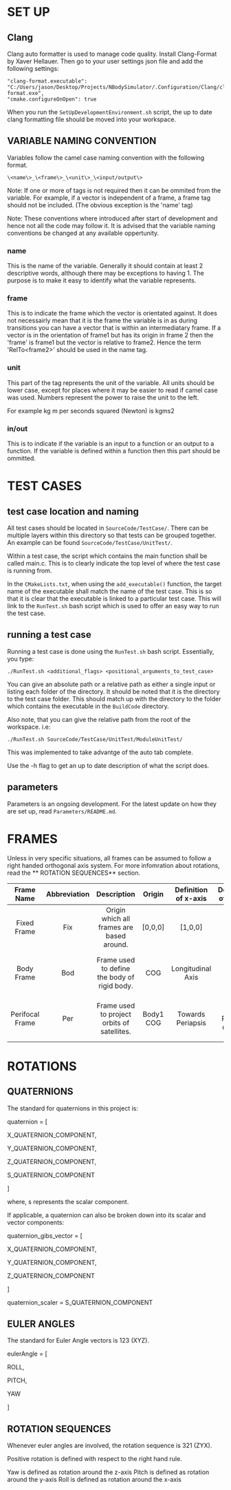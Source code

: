# SET UP #

## Clang ##
Clang auto formatter is used to manage code quality. Install Clang-Format by Xaver Hellauer. Then go to your user settings json file and add the following settings:
```
"clang-format.executable": "C:/Users/jason/Desktop/Projects/NBodySimulator/.Configuration/Clang/clang-format.exe",
"cmake.configureOnOpen": true
```

When you run the `SetUpDevelopmentEnvironment.sh` script, the up to date clang formatting file should be moved into your workspace.

## VARIABLE NAMING CONVENTION ##

Variables follow the camel case naming convention with the following format.

`\<name\>_\<frame\>_\<unit\>_\<input/output\>`

Note: If one or more of tags is not required then it can be ommited from the variable. For example, if a vector is independent of a frame, a frame
tag should not be included. (The obvious exception is the 'name' tag)

Note: These conventions where introduced after start of development and hence not all the code may follow it. It is advised that the variable naming conventions be changed at any available oppertunity.

### name ###

This is the name of the variable. Generally it should contain at least 2 descriptive words, although there may be exceptions to having 1. The purpose is to make it easy to identify what the variable represents.


### frame ###

This is to indicate the frame which the vector is orientated against. It does not necessairly mean that it is the frame the variable is in as during transitions you can have a vector that is within an intermediatary frame. If a vector is in the orientation of frame1 but has its origin in frame 2 then the 'frame' is frame1 but the vector is relative to frame2. Hence the term 'RelTo\<frame2\>' should be used in the name tag.

### unit ###

This part of the tag represents the unit of the variable. All units should be lower case, except for places where it may be easier to read if camel case was used. Numbers represent the power to raise the unit to the left.

For example kg m per seconds squared (Newton) is kgms2

### in/out ###

This is to indicate if the variable is an input to a function or an output to a function. If the variable is defined within a function then this part should be ommitted. 

# TEST CASES #

## test case location and naming ##

All test cases should be located in `SourceCode/TestCase/`. There can be multiple layers within this directory so that tests can be grouped together. An example can be found `SourceCode/TestCase/UnitTest/`.

Within a test case, the script which contains the main function shall be called main.c. This is to clearly indicate the top level of where the test case is running from.

In the `CMakeLists.txt`, when using the `add_executable()` function, the target name of the executable shall match the name of the test case. This is so that it is clear that the executable is linked to a particular test case. This will link
to the `RunTest.sh` bash script which is used to offer an easy way to run the test case.

## running a test case ##

Running a test case is done using the `RunTest.sh` bash script. Essentially, you type: 

```./RunTest.sh <additional_flags> <positional_arguments_to_test_case>```

You can give an absolute path or a relative path as either a single input or listing each folder of the directory. It should be noted that it is the directory to the test case folder. This should match up with the directory to the folder which contains the executable in the `BuildCode` directory.

Also note, that you can give the relative path from the root of the workspace. i.e:

```./RunTest.sh SourceCode/TestCase/UnitTest/ModuleUnitTest/```

This was implemented to take advantge of the auto tab complete.

Use the -h flag to get an up to date description of what the script does.

## parameters ##

Parameters is an ongoing development. For the latest update on how they are set up, read `Parameters/README.md`.

# FRAMES #

Unless in very specific situations, all frames can be assumed to follow a right handed orthogonal axis system. For more infomration about rotations, read the ** ROTATION SEQUENCES** section.

|   Frame Name    | Abbreviation |                  Description                 |   Origin  | Definition of x-axis |  Definition of y-axis  |     Definition of z-axis     |                      Note                      |
|:---------------:|:------------:|:--------------------------------------------:|:---------:|:--------------------:|:----------------------:|:----------------------------:|:----------------------------------------------:|
|  Fixed Frame    |     Fix      | Origin which all frames are based around.    |  [0,0,0]  |      [1,0,0]         |         [0,1,0]        |            [0,0,1]           |                                                |
|   Body Frame    |     Bod      | Frame used to define the body of rigid body. |    COG    |  Longitudinal Axis   |      Lateral Axis      |    Cross Product of x & y    | Note that definition may vary for some bodies. |
| Perifocal Frame |     Per      | Frame used to project orbits of satellites.  | Body1 COG |  Towards Periapsis   | Cross Product of x & z | Unit angular momentum vector | y-axis is parrallel to the Semilatus rectum    |
 
# ROTATIONS #
## QUATERNIONS ##

The standard for quaternions in this project is:

quaternion = [

  X_QUATERNION_COMPONENT,

  Y_QUATERNION_COMPONENT,

  Z_QUATERNION_COMPONENT,

  S_QUATERNION_COMPONENT

]

where, s represents the scalar component.

If applicable, a quaternion can also be broken down into its scalar and vector components:

quaternion_gibs_vector = [

  X_QUATERNION_COMPONENT,

  Y_QUATERNION_COMPONENT,

  Z_QUATERNION_COMPONENT

]

quaternion_scaler = S_QUATERNION_COMPONENT

## EULER ANGLES ##

The standard for Euler Angle vectors is 123 (XYZ).

eulerAngle = [

  ROLL,

  PITCH,

  YAW
  
]

## ROTATION SEQUENCES ##

Whenever euler angles are involved, the rotation sequence is 321 (ZYX).

Positive rotation is defined with respect to the right hand rule.

Yaw is defined as rotation around the z-axis
Pitch is defined as rotation around the y-axis
Roll is defined as rotation around the x-axis
